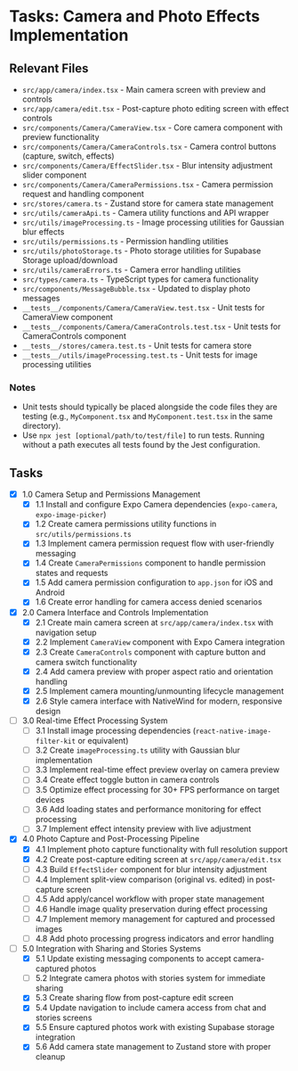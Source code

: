 # Tasks: Camera and Photo Effects Implementation

## Relevant Files

- `src/app/camera/index.tsx` - Main camera screen with preview and controls
- `src/app/camera/edit.tsx` - Post-capture photo editing screen with effect controls
- `src/components/Camera/CameraView.tsx` - Core camera component with preview functionality
- `src/components/Camera/CameraControls.tsx` - Camera control buttons (capture, switch, effects)
- `src/components/Camera/EffectSlider.tsx` - Blur intensity adjustment slider component
- `src/components/Camera/CameraPermissions.tsx` - Camera permission request and handling component
- `src/stores/camera.ts` - Zustand store for camera state management
- `src/utils/cameraApi.ts` - Camera utility functions and API wrapper
- `src/utils/imageProcessing.ts` - Image processing utilities for Gaussian blur effects
- `src/utils/permissions.ts` - Permission handling utilities
- `src/utils/photoStorage.ts` - Photo storage utilities for Supabase Storage upload/download
- `src/utils/cameraErrors.ts` - Camera error handling utilities
- `src/types/camera.ts` - TypeScript types for camera functionality
- `src/components/MessageBubble.tsx` - Updated to display photo messages
- `__tests__/components/Camera/CameraView.test.tsx` - Unit tests for CameraView component
- `__tests__/components/Camera/CameraControls.test.tsx` - Unit tests for CameraControls component
- `__tests__/stores/camera.test.ts` - Unit tests for camera store
- `__tests__/utils/imageProcessing.test.ts` - Unit tests for image processing utilities

### Notes

- Unit tests should typically be placed alongside the code files they are testing (e.g., `MyComponent.tsx` and `MyComponent.test.tsx` in the same directory).
- Use `npx jest [optional/path/to/test/file]` to run tests. Running without a path executes all tests found by the Jest configuration.

## Tasks

- [x] 1.0 Camera Setup and Permissions Management
  - [x] 1.1 Install and configure Expo Camera dependencies (`expo-camera`, `expo-image-picker`)
  - [x] 1.2 Create camera permissions utility functions in `src/utils/permissions.ts`
  - [x] 1.3 Implement camera permission request flow with user-friendly messaging
  - [x] 1.4 Create `CameraPermissions` component to handle permission states and requests
  - [x] 1.5 Add camera permission configuration to `app.json` for iOS and Android
  - [x] 1.6 Create error handling for camera access denied scenarios

- [x] 2.0 Camera Interface and Controls Implementation
  - [x] 2.1 Create main camera screen at `src/app/camera/index.tsx` with navigation setup
  - [x] 2.2 Implement `CameraView` component with Expo Camera integration
  - [x] 2.3 Create `CameraControls` component with capture button and camera switch functionality
  - [x] 2.4 Add camera preview with proper aspect ratio and orientation handling
  - [x] 2.5 Implement camera mounting/unmounting lifecycle management
  - [x] 2.6 Style camera interface with NativeWind for modern, responsive design

- [ ] 3.0 Real-time Effect Processing System
  - [ ] 3.1 Install image processing dependencies (`react-native-image-filter-kit` or equivalent)
  - [ ] 3.2 Create `imageProcessing.ts` utility with Gaussian blur implementation
  - [ ] 3.3 Implement real-time effect preview overlay on camera preview
  - [ ] 3.4 Create effect toggle button in camera controls
  - [ ] 3.5 Optimize effect processing for 30+ FPS performance on target devices
  - [ ] 3.6 Add loading states and performance monitoring for effect processing
  - [ ] 3.7 Implement effect intensity preview with live adjustment

- [x] 4.0 Photo Capture and Post-Processing Pipeline
  - [x] 4.1 Implement photo capture functionality with full resolution support
  - [x] 4.2 Create post-capture editing screen at `src/app/camera/edit.tsx`
  - [ ] 4.3 Build `EffectSlider` component for blur intensity adjustment
  - [ ] 4.4 Implement split-view comparison (original vs. edited) in post-capture screen
  - [ ] 4.5 Add apply/cancel workflow with proper state management
  - [ ] 4.6 Handle image quality preservation during effect processing
  - [ ] 4.7 Implement memory management for captured and processed images
  - [ ] 4.8 Add photo processing progress indicators and error handling

- [ ] 5.0 Integration with Sharing and Stories Systems
  - [x] 5.1 Update existing messaging components to accept camera-captured photos
  - [ ] 5.2 Integrate camera photos with stories system for immediate sharing
  - [x] 5.3 Create sharing flow from post-capture edit screen
  - [x] 5.4 Update navigation to include camera access from chat and stories screens
  - [x] 5.5 Ensure captured photos work with existing Supabase storage integration
  - [x] 5.6 Add camera state management to Zustand store with proper cleanup 